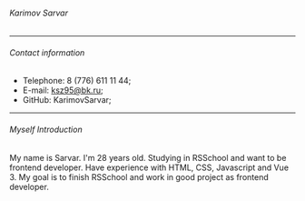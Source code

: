 ###### Karimov Sarvar
---
###### Contact information
- Telephone: 8 (776) 611 11 44;
- E-mail: ksz95@bk.ru;
- GitHub: KarimovSarvar;
---
###### Myself Introduction
My name is Sarvar. I'm 28 years old. Studying in RSSchool and want to be frontend developer. Have experience with HTML, CSS, Javascript and Vue 3. My goal is to finish RSSchool and work in good project as frontend developer.
